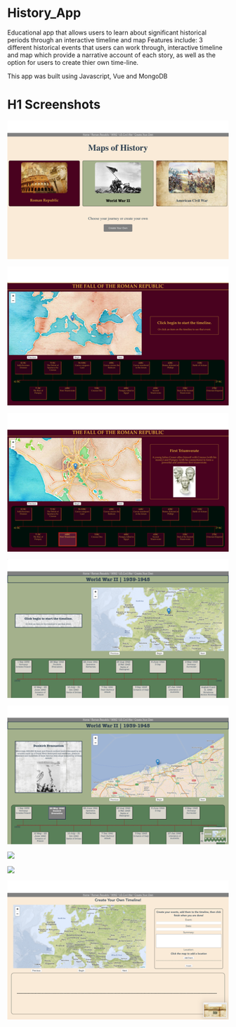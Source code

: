 # History_App
Educational app that allows users to learn about significant historical periods through an interactive timeline and map
Features include:
3 different historical events that users can work through,
interactive timeline and map which provide a narrative account of each story, as well as the option for users to create thier own time-line.


This app was built using Javascript, Vue and MongoDB

# H1 Screenshots


![](https://github.com/timmlaxton/History_Education_App/blob/master/ScreenShots/Home%20Page.png?raw=true)

![](https://github.com/timmlaxton/History_Education_App/blob/master/ScreenShots/Roman%20Empire.png?raw=true)

![](https://github.com/timmlaxton/History_Education_App/blob/master/ScreenShots/Roman%20Empire%20Timeline.png?raw=true)

![](https://github.com/timmlaxton/History_Education_App/blob/master/ScreenShots/WW2.png?raw=true)

![](https://github.com/timmlaxton/History_Education_App/blob/master/ScreenShots/WW2%20Timeline.png?raw=true)

![](https://github.com/timmlaxton/History_Education_App/blob/master/ScreenShots/Civil%20War.png?raw=true)

![](https://github.com/timmlaxton/History_Education_App/blob/master/ScreenShots/Civil%20War%20Timeline.png?raw=true)

![](https://github.com/timmlaxton/History_Education_App/blob/master/ScreenShots/Custom%20Timeline.png?raw=true)
